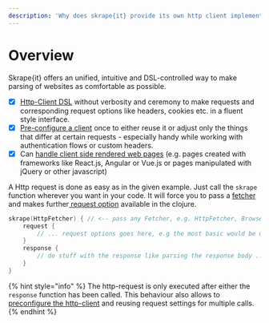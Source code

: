 ```yaml
---
description: 'Why does skrape{it} provide its own http client implementations?'
---
```


# Overview

Skrape{it} offers an unified, intuitive and DSL-controlled way to make parsing of websites as comfortable as possible. 

* [x] [Http-Client DSL](parse-html-from-web.md) without verbosity and ceremony to make requests and corresponding request options like headers, cookies etc. in a fluent style interface. 
* [x] [Pre-configure a client](pre-configure-client.md) once to either reuse it or adjust only the things that differ at certain requests - especially handy while working with authentication flows or custom headers.
* [x] Can [handle client side rendered web pages](fetchers/browserfetcher.md) \(e.g. pages created with frameworks like React.js, Angular or Vue.js or pages manipulated with jQuery or other javascript\)

A Http request is done as easy as in the given example. Just call the `skrape` function wherever you want in your code. It will force you to pass a [fetcher](fetchers/) and makes further[ request option](parse-html-from-web.md) available in the clojure. 

```kotlin
skrape(HttpFetcher) { // <-- pass any Fetcher, e.g. HttpFetcher, BrowserFetcher, ...
    request {
        // ... request options goes here, e.g the most basic would be url
    }
    response {
        // do stuff with the response like parsing the response body ...
    }
}
```

{% hint style="info" %}
The http-request is only executed after either the `response` function has been called. This behaviour also allows to[ preconfigure the http-client](pre-configure-client.md) and reusing request settings for multiple calls.
{% endhint %}



